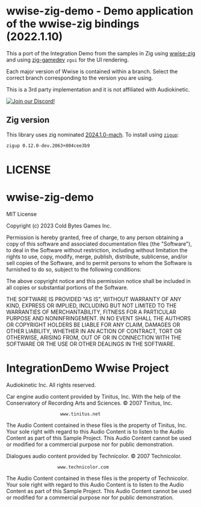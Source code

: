 # wwise-zig-demo - Demo application of the wwise-zig bindings (2022.1.10)

This a port of the Integration Demo from the samples in Zig using [wwise-zig](https://github.com/Cold-Bytes-Games/wwise-zig) and using [zig-gamedev](https://github.com/michal-z/zig-gamedev) `zgui` for the UI rendering.

Each major version of Wwise is contained within a branch. Select the correct branch corresponding to the version you are using.

This is a 3rd party implementation and it is not affiliated with Audiokinetic.

[![Join our Discord!](https://discordapp.com/api/guilds/1161009516771549374/widget.png?style=banner2)](https://discord.gg/jMxttNCBys)

## Zig version

This library uses zig nominated [2024.1.0-mach](https://machengine.org/about/nominated-zig/). To install using [`zigup`](https://github.com/marler8997/zigup):

```sh
zigup 0.12.0-dev.2063+804cee3b9
```

# LICENSE

wwise-zig-demo
==============
MIT License

Copyright (c) 2023 Cold Bytes Games Inc.

Permission is hereby granted, free of charge, to any person obtaining a copy
of this software and associated documentation files (the "Software"), to deal
in the Software without restriction, including without limitation the rights
to use, copy, modify, merge, publish, distribute, sublicense, and/or sell
copies of the Software, and to permit persons to whom the Software is
furnished to do so, subject to the following conditions:

The above copyright notice and this permission notice shall be included in all
copies or substantial portions of the Software.

THE SOFTWARE IS PROVIDED "AS IS", WITHOUT WARRANTY OF ANY KIND, EXPRESS OR
IMPLIED, INCLUDING BUT NOT LIMITED TO THE WARRANTIES OF MERCHANTABILITY,
FITNESS FOR A PARTICULAR PURPOSE AND NONINFRINGEMENT. IN NO EVENT SHALL THE
AUTHORS OR COPYRIGHT HOLDERS BE LIABLE FOR ANY CLAIM, DAMAGES OR OTHER
LIABILITY, WHETHER IN AN ACTION OF CONTRACT, TORT OR OTHERWISE, ARISING FROM,
OUT OF OR IN CONNECTION WITH THE SOFTWARE OR THE USE OR OTHER DEALINGS IN THE
SOFTWARE.

IntegrationDemo Wwise Project
=============================
Audiokinetic Inc. All rights reserved.

Car engine audio content provided by Tinitus, Inc.
With the help of the Conservatory of Recording Arts and Sciences.
©️ 2007 Tinitus, Inc.

                        www.tinitus.net

The Audio Content contained in these files is the property of Tinitus, Inc. 
Your sole right with regard to this Audio Content is to listen to the Audio 
Content as part of this Sample Project. This Audio Content cannot be used 
or modified for a commercial purpose nor for public demonstration.

Dialogues audio content provided by Technicolor.
©️ 2007 Technicolor.

                       www.technicolor.com

The Audio Content contained in these files is the property of Technicolor.
Your sole right with regard to this Audio Content is to listen to the Audio
Content as part of this Sample Project. This Audio Content cannot be used
or modified for a commercial purpose nor for public demonstration.
